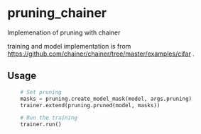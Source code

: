 # pruning_chainer
Implemenation of pruning with chainer

training and model implementation is from https://github.com/chainer/chainer/tree/master/examples/cifar .

## Usage
```python
    # Set pruning
    masks = pruning.create_model_mask(model, args.pruning)
    trainer.extend(pruning.pruned(model, masks))

    # Run the training
    trainer.run()
```